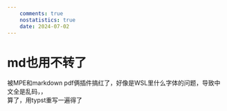 ```yaml
---
    comments: true
    nostatistics: true
    date: 2024-07-02
---
```


# md也用不转了
被MPE和markdown pdf俩插件搞红了，好像是WSL里什么字体的问题，导致中文全是乱码，，  
算了，用typst重写一遍得了